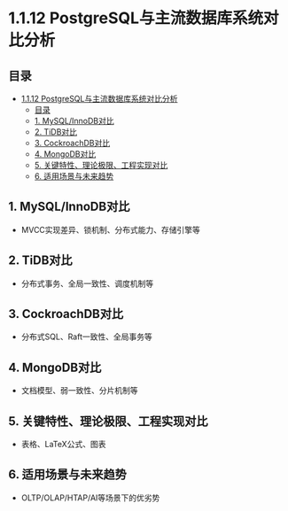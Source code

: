 # 1.1.12 PostgreSQL与主流数据库系统对比分析

## 目录

- [1.1.12 PostgreSQL与主流数据库系统对比分析](#1112-postgresql与主流数据库系统对比分析)
  - [目录](#目录)
  - [1. MySQL/InnoDB对比](#1-mysqlinnodb对比)
  - [2. TiDB对比](#2-tidb对比)
  - [3. CockroachDB对比](#3-cockroachdb对比)
  - [4. MongoDB对比](#4-mongodb对比)
  - [5. 关键特性、理论极限、工程实现对比](#5-关键特性理论极限工程实现对比)
  - [6. 适用场景与未来趋势](#6-适用场景与未来趋势)

## 1. MySQL/InnoDB对比

- MVCC实现差异、锁机制、分布式能力、存储引擎等

## 2. TiDB对比

- 分布式事务、全局一致性、调度机制等

## 3. CockroachDB对比

- 分布式SQL、Raft一致性、全局事务等

## 4. MongoDB对比

- 文档模型、弱一致性、分片机制等

## 5. 关键特性、理论极限、工程实现对比

- 表格、LaTeX公式、图表

## 6. 适用场景与未来趋势

- OLTP/OLAP/HTAP/AI等场景下的优劣势
